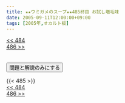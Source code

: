```yaml
---
title: ★★ウミガメのスープ★★485杯目 お試し増毛味
date: 2005-09-11T12:00:00+09:00
tags: [2005年,オカルト板]
---
```

<div class="th_left"><a href="../484"><< 484</a></div>
<div class="th_right"><a href="../486">486 >></a></div>
<br><br>
<script src="../../js/cupsoup.js"></script>
<form>
<input type="button" value="問題と解説のみにする" onClick="toggleCupsoup()">
</form>
{{< 485 >}}
<div class="th_left"><a href="../484"><< 484</a></div>
<div class="th_right"><a href="../486">486 >></a></div>